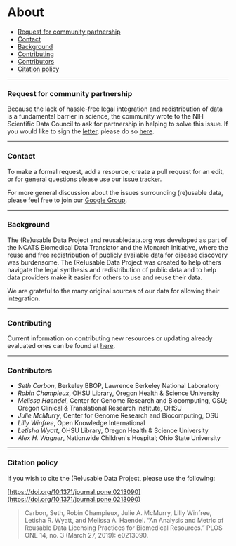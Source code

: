 # About

* [Request for community partnership](#request)
* [Contact](#contact)
* [Background](#background)
* [Contributing](#contributing)
* [Contributors](#contributors)
* [Citation policy](#citation)

<hr /><span id="request"></span>

### Request for community partnership

Because the lack of hassle-free legal integration and redistribution
of data is a fundamental barrier in science, the community wrote to
the NIH Scientific Data Council to ask for partnership in helping to
solve this issue. If you would like to sign the
[letter](https://figshare.com/articles/Request_for_Community_partnership_in_data_resource_licensing_planning/4972709/1),
please do so [here](
https://docs.google.com/document/d/1fbwKxnPu5f1YXlMM6UMyfBqHx_Inz86tKzwRFO4W8jQ/edit).

<hr /><span id="contact"></span>

### Contact

To make a formal request, add a resource, create a pull request for an
edit, or for general questions please use our
[issue tracker](https://github.com/reusabledata/reusabledata/issues/new).

For more general discussion about the issues surrounding (re)usable data, please feel free to join our [Google Group](https://groups.google.com/forum/#!forum/reusabledata).

<hr /><span id="background"></span>

### Background

The (Re)usable Data Project and reusabledata.org was developed as part
of the NCATS Biomedical Data Translator and the Monarch Initiative,
where the reuse and free redistribution of publicly available data for
disease discovery was burdensome. The (Re)usable Data Project was
created to help others navigate the legal synthesis and redistribution
of public data and to help data providers make it easier for others to
use and reuse their data.

We are grateful to the many original sources of our data for allowing
their integration.

<hr /><span id="contributing"></span>

### Contributing

Current information on contributing new resources or updating already evaluated ones can be found at
[here](https://github.com/reusabledata/reusabledata/blob/master/CONTRIBUTING.md).

<hr /><span id="contributors"></span>

### Contributors

* *Seth Carbon*, Berkeley BBOP, Lawrence Berkeley National Laboratory
* *Robin Champieux*, OHSU Library, Oregon Health & Science University
* *Melissa Haendel*, Center for Genome Research and Biocomputing, OSU; Oregon Clinical & Translational Research Institute, OHSU
* *Julie McMurry*, Center for Genome Research and Biocomputing, OSU
* *Lilly Winfree*, Open Knowledge International
* *Letisha Wyatt*, OHSU Library, Oregon Health & Science University
* *Alex H. Wagner*, Nationwide Children's Hospital; Ohio State University

<hr /><span id="citation"></span>

### Citation policy

If you wish to cite the (Re)usable Data Project,
please use the following:

[https://doi.org/10.1371/journal.pone.0213090](https://doi.org/10.1371/journal.pone.0213090)

> Carbon, Seth, Robin Champieux, Julie A. McMurry, Lilly Winfree, Letisha R. Wyatt, and Melissa A. Haendel. “An Analysis and Metric of Reusable Data Licensing Practices for Biomedical Resources.” PLOS ONE 14, no. 3 (March 27, 2019): e0213090.
